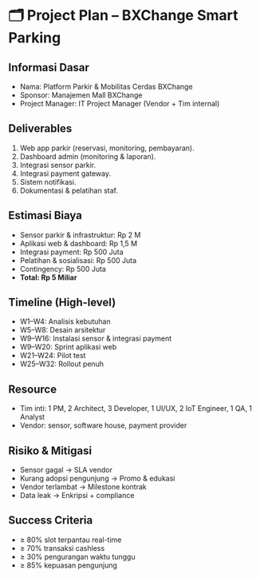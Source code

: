 # 🗂️ Project Plan – BXChange Smart Parking

## Informasi Dasar
- Nama: Platform Parkir & Mobilitas Cerdas BXChange
- Sponsor: Manajemen Mall BXChange
- Project Manager: IT Project Manager (Vendor + Tim internal)

## Deliverables
1. Web app parkir (reservasi, monitoring, pembayaran).
2. Dashboard admin (monitoring & laporan).
3. Integrasi sensor parkir.
4. Integrasi payment gateway.
5. Sistem notifikasi.
6. Dokumentasi & pelatihan staf.

## Estimasi Biaya
- Sensor parkir & infrastruktur: Rp 2 M
- Aplikasi web & dashboard: Rp 1,5 M
- Integrasi payment: Rp 500 Juta
- Pelatihan & sosialisasi: Rp 500 Juta
- Contingency: Rp 500 Juta
- **Total: Rp 5 Miliar**

## Timeline (High-level)
- W1–W4: Analisis kebutuhan
- W5–W8: Desain arsitektur
- W9–W16: Instalasi sensor & integrasi payment
- W9–W20: Sprint aplikasi web
- W21–W24: Pilot test
- W25–W32: Rollout penuh

## Resource
- Tim inti: 1 PM, 2 Architect, 3 Developer, 1 UI/UX, 2 IoT Engineer, 1 QA, 1 Analyst
- Vendor: sensor, software house, payment provider

## Risiko & Mitigasi
- Sensor gagal → SLA vendor
- Kurang adopsi pengunjung → Promo & edukasi
- Vendor terlambat → Milestone kontrak
- Data leak → Enkripsi + compliance

## Success Criteria
- ≥ 80% slot terpantau real-time
- ≥ 70% transaksi cashless
- ≥ 30% pengurangan waktu tunggu
- ≥ 85% kepuasan pengunjung
